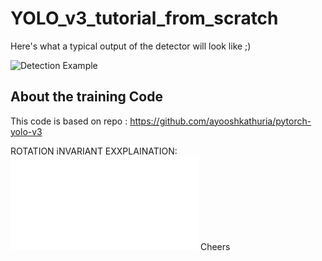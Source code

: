 # YOLO_v3_tutorial_from_scratch

Here's what a typical output of the detector will look like ;)

![Detection Example](https://i.imgur.com/m2jwnen.png)

## About the training Code

This code is based on repo : https://github.com/ayooshkathuria/pytorch-yolo-v3

ROTATION iNVARIANT EXXPLAINATION:
![](images/Main.pdf)
Cheers


